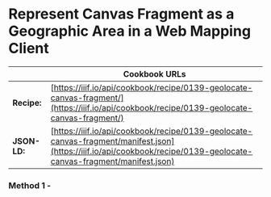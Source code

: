# Represent Canvas Fragment as a Geographic Area in a Web Mapping Client
|              | **Cookbook URLs** |
|--------------|-------------------|
| **Recipe:**  | [https://iiif.io/api/cookbook/recipe/0139-geolocate-canvas-fragment/](https://iiif.io/api/cookbook/recipe/0139-geolocate-canvas-fragment/) |
| **JSON-LD:** | [https://iiif.io/api/cookbook/recipe/0139-geolocate-canvas-fragment/manifest.json](https://iiif.io/api/cookbook/recipe/0139-geolocate-canvas-fragment/manifest.json) |

### Method 1 - 
